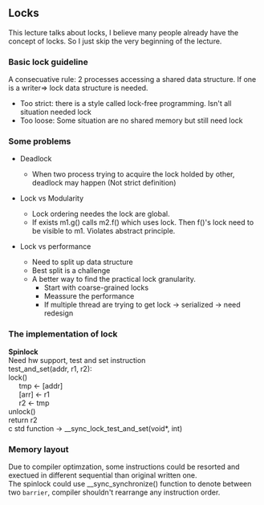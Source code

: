 ## Locks
This lecture talks about locks, I believe many people already have the concept of locks. So I just skip the very beginning of the lecture.

### Basic lock guideline
A consecuative rule: 2 processes accessing a shared data structure.
If one is a writer=> lock data structure is needed.  
* Too strict: there is a style called lock-free programming. Isn't all situation needed lock
* Too loose: Some situation are no shared memory but still need lock

### Some problems
* Deadlock
  * When two process trying to acquire the lock holded by other, deadlock may happen (Not strict definition)
* Lock vs Modularity
  * Lock ordering needes the lock are global.
  * If exists m1.g() calls m2.f() which uses lock. Then f()'s lock need to be visible to m1. Violates abstract principle.
  
* Lock vs performance
  * Need to split up data structure
  * Best split is a challenge
  * A better way to find the practical lock granularity.
    * Start with coarse-grained locks 
    * Meassure the performance
    * If multiple thread are trying to get lock -> serialized -> need redesign

### The implementation of lock
**Spinlock**  
Need hw support, test and set instruction  
test_and_set(addr, r1, r2):  
lock()  
&ensp;&ensp;&ensp;tmp <- [addr]  
&ensp;&ensp;&ensp;[arr] <- r1  
&ensp;&ensp;&ensp;r2   <- tmp  
unlock()  
return r2  
c std function -> __sync_lock_test_and_set(void*, int)

### Memory layout
Due to compiler optimzation, some instructions could be resorted and exectued in different sequential than original written one.  
The spinlock could use __sync_synchronize() function to denote between two `barrier`, compiler shouldn't rearrange any instruction order.

